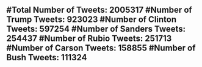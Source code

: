#Total Number of Tweets: 2005317 
#Number of Trump Tweets: 923023
#Number of Clinton Tweets: 597254
#Number of Sanders Tweets: 254437
#Number of Rubio Tweets: 251713
#Number of Carson Tweets: 158855
#Number of Bush Tweets: 111324
---
